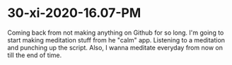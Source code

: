 # 30-xi-2020-16.07-PM
Coming back from not making anything on Github for so long. I'm going to start making meditation stuff from he "calm" app. Listening to a meditation and punching up the script. Also, I wanna meditate everyday from now on till the end of time.
